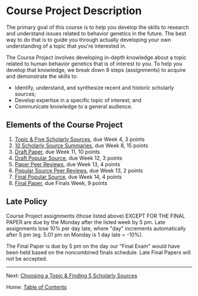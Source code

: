 # Course Project Description

The primary goal of this course is to help you develop the skills to research and understand issues related to behavior genetics in the future. The best way to do that is to guide you through actually developing your own understanding of a topic that you're interested in.

The Course Project involves developing in-depth knowledge about a topic related to human behavior genetics that is of interest to you. To help you develop that knowledge, we break down 8 steps (assignments) to acquire and demonstrate the skills to:

- Identify, understand, and synthesize recent and historic scholarly sources;
- Develop expertise in a specific topic of interest; and
- Communicate knowledge to a general audience.

## Elements of the Course Project

1. [Topic & Five Scholarly Sources](1_topic_and_five_scholarly_sources.md), due Week 4, 3 points
2. [10 Scholarly Source Summaries](2_10_scholarly_source_summaries.md), due Week 8, 15 points
3. [Draft Paper](3_draft_paper.md), due Week 11, 10 points
4. [Draft Popular Source](4_draft_popular_source.md), due Week 12, 3 points
5. [Paper Peer Reviews](5_peer_review_papers.md), due Week 13, 4 points
6. [Popular Source Peer Reviews](6_peer_review_popular_sources.md), due Week 13, 2 points
7. [Final Popular Source](7_final_popular_source.md), due Week 14, 4 points
8. [Final Paper](8_final_paper.md), due Finals Week, 9 points

## Late Policy

Course Project assignments (those listed above) EXCEPT FOR THE FINAL PAPER are due by the Monday after the listed week by 5 pm. Late assignments lose 10% per day late, where "day" increments automatically after 5 pm (eg. 5.01 pm on Monday is 1 day late = -10%).

The Final Paper is due by 5 pm on the day our "Final Exam" would have been held based on the noncombined finals schedule. Late Final Papers will not be accepted.

-----------------

Next: [Choosing a Topic & Finding 5 Scholarly Sources](1_topic_and_five_scholarly_sources.md)

Home: [Table of Contents](../README.md)